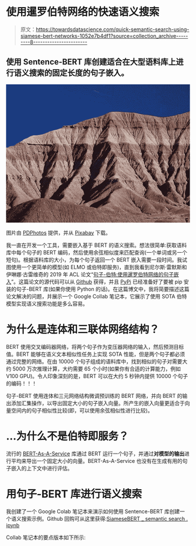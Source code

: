 # 使用暹罗伯特网络的快速语义搜索

> 原文：<https://towardsdatascience.com/quick-semantic-search-using-siamese-bert-networks-1052e7b4df1?source=collection_archive---------8----------------------->

## 使用 Sentence-BERT 库创建适合在大型语料库上进行语义搜索的固定长度的句子嵌入。

![](img/48e9b08dd174860db8c2da10030408f7.png)

图片由 [PDPhotos](https://pixabay.com/users/PDPhotos-16/?utm_source=link-attribution&amp;utm_medium=referral&amp;utm_campaign=image&amp;utm_content=3578) 提供，并从 [Pixabay](https://pixabay.com/users/PDPhotos-16/?utm_source=link-attribution&amp;utm_medium=referral&amp;utm_campaign=image&amp;utm_content=3578) 下载。

我一直在开发一个工具，需要嵌入基于 BERT 的语义搜索。想法很简单:获取语料库中每个句子的 BERT 编码，然后使用余弦相似度来匹配查询(一个单词或另一个短句)。根据语料库的大小，为每个句子返回一个 BERT 嵌入需要一段时间。我试图使用一个更简单的模型(如 ELMO 或伯特即服务)，直到我看到尼尔斯·雷默斯和伊琳娜·古雷维奇的 2019 年 ACL 论文“[句子-伯特:使用暹罗伯特网络的句子嵌入](https://www.aclweb.org/anthology/D19-1410.pdf)”。这篇论文的源代码可以从 [Github](https://github.com/UKPLab/sentence-transformers) 获得，并且 [PyPi](https://pypi.org/project/sentence-transformers/) 已经准备好了要被 pip 安装的句子-BERT 库(如果你使用 Python 的话)。在这篇博文中，我将简要描述这篇论文解决的问题，并展示一个 Google Collab 笔记本，它展示了使用 SOTA 伯特模型实现语义搜索功能是多么容易。

# 为什么是连体和三联体网络结构？

BERT 使用交叉编码器网络，将两个句子作为变压器网络的输入，然后预测目标值。BERT 能够在语义文本相似性任务上实现 SOTA 性能，但是两个句子都必须通过完整的网络。在由 10000 个句子组成的语料库中，找到相似的句子对需要大约 5000 万次推理计算，大约需要 65 个小时(如果你有合适的计算能力，例如 V100 GPU)。令人印象深刻的是，BERT 可以在大约 5 秒钟内提供 10000 个句子的编码！！！

句子-BERT 使用连体和三元网络结构微调预训练的 BERT 网络，并向 BERT 的输出添加汇集操作，以导出固定大小的句子嵌入向量。所产生的嵌入向量更适合于向量空间内的句子相似性比较(即，可以使用余弦相似性进行比较)。

# …为什么不是伯特即服务？

流行的 [BERT-As-A-Service](https://github.com/hanxiao/bert-as-service/) 库通过 BERT 运行一个句子，并通过**对模型的输出**进行平均来导出一个固定大小的向量。BERT-As-A-Service 也没有在生成有用的句子嵌入的上下文中进行评估。

# 用句子-BERT 库进行语义搜索

我创建了一个 Google Colab 笔记本来演示如何使用 Sentence-BERT 库创建一个语义搜索示例。Github 回购可从这里获得:[SiameseBERT _ semantic search . ipynb](https://github.com/aneesha/SiameseBERT-Notebook/blob/master/SiameseBERT_SemanticSearch.ipynb)

Collab 笔记本的要点版本如下所示: